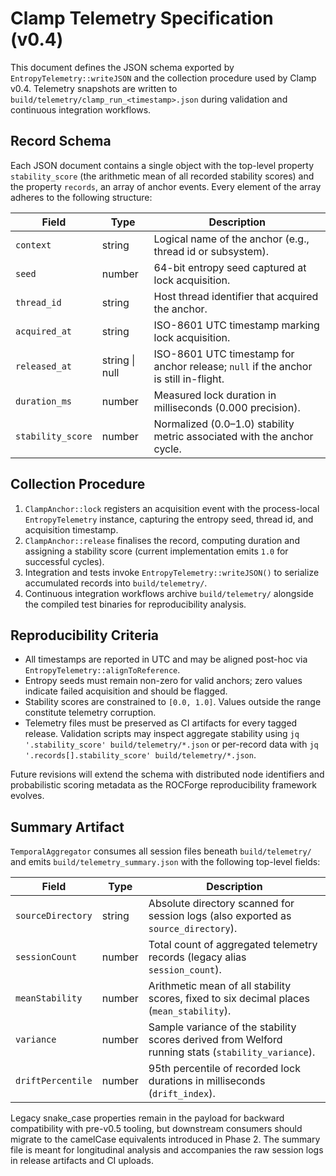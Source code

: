 # Clamp Telemetry Specification (v0.4)

This document defines the JSON schema exported by `EntropyTelemetry::writeJSON` and the collection procedure used by Clamp v0.4. Telemetry snapshots are written to `build/telemetry/clamp_run_<timestamp>.json` during validation and continuous integration workflows.

## Record Schema

Each JSON document contains a single object with the top-level property `stability_score` (the arithmetic mean of all recorded stability scores) and the property `records`, an array of anchor events. Every element of the array adheres to the following structure:

| Field            | Type    | Description                                                                                  |
|------------------|---------|----------------------------------------------------------------------------------------------|
| `context`        | string  | Logical name of the anchor (e.g., thread id or subsystem).                                   |
| `seed`           | number  | 64-bit entropy seed captured at lock acquisition.                                            |
| `thread_id`      | string  | Host thread identifier that acquired the anchor.                                             |
| `acquired_at`    | string  | ISO-8601 UTC timestamp marking lock acquisition.                                             |
| `released_at`    | string \| null | ISO-8601 UTC timestamp for anchor release; `null` if the anchor is still in-flight.   |
| `duration_ms`    | number  | Measured lock duration in milliseconds (0.000 precision).                                   |
| `stability_score`| number  | Normalized (0.0–1.0) stability metric associated with the anchor cycle.                      |

## Collection Procedure

1. `ClampAnchor::lock` registers an acquisition event with the process-local `EntropyTelemetry` instance, capturing the entropy seed, thread id, and acquisition timestamp.
2. `ClampAnchor::release` finalises the record, computing duration and assigning a stability score (current implementation emits `1.0` for successful cycles).
3. Integration and tests invoke `EntropyTelemetry::writeJSON()` to serialize accumulated records into `build/telemetry/`.
4. Continuous integration workflows archive `build/telemetry/` alongside the compiled test binaries for reproducibility analysis.

## Reproducibility Criteria

- All timestamps are reported in UTC and may be aligned post-hoc via `EntropyTelemetry::alignToReference`.
- Entropy seeds must remain non-zero for valid anchors; zero values indicate failed acquisition and should be flagged.
- Stability scores are constrained to `[0.0, 1.0]`. Values outside the range constitute telemetry corruption.
- Telemetry files must be preserved as CI artifacts for every tagged release. Validation scripts may inspect aggregate stability using `jq '.stability_score' build/telemetry/*.json` or per-record data with `jq '.records[].stability_score' build/telemetry/*.json`.

Future revisions will extend the schema with distributed node identifiers and probabilistic scoring metadata as the ROCForge reproducibility framework evolves.

## Summary Artifact

`TemporalAggregator` consumes all session files beneath `build/telemetry/` and emits `build/telemetry_summary.json` with the following top-level fields:

| Field              | Type   | Description                                                                 |
|--------------------|--------|-----------------------------------------------------------------------------|
| `sourceDirectory`  | string | Absolute directory scanned for session logs (also exported as `source_directory`). |
| `sessionCount`     | number | Total count of aggregated telemetry records (legacy alias `session_count`). |
| `meanStability`    | number | Arithmetic mean of all stability scores, fixed to six decimal places (`mean_stability`). |
| `variance`         | number | Sample variance of the stability scores derived from Welford running stats (`stability_variance`). |
| `driftPercentile`  | number | 95th percentile of recorded lock durations in milliseconds (`drift_index`). |

Legacy snake_case properties remain in the payload for backward compatibility with pre-v0.5 tooling, but downstream consumers should migrate to the camelCase equivalents introduced in Phase 2. The summary file is meant for longitudinal analysis and accompanies the raw session logs in release artifacts and CI uploads.
